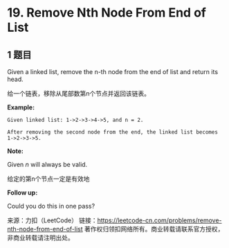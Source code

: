 # 19. Remove Nth Node From End of List

## 1 题目

Given a linked list, remove the n-th node from the end of list and return its head.

给一个链表，移除从尾部数第n个节点并返回该链表。

**Example:**

```
Given linked list: 1->2->3->4->5, and n = 2.

After removing the second node from the end, the linked list becomes 1->2->3->5.
```

**Note:**

Given *n* will always be valid.

给定的第n个节点一定是有效地

**Follow up:**

Could you do this in one pass?

来源：力扣（LeetCode）
链接：https://leetcode-cn.com/problems/remove-nth-node-from-end-of-list
著作权归领扣网络所有。商业转载请联系官方授权，非商业转载请注明出处。